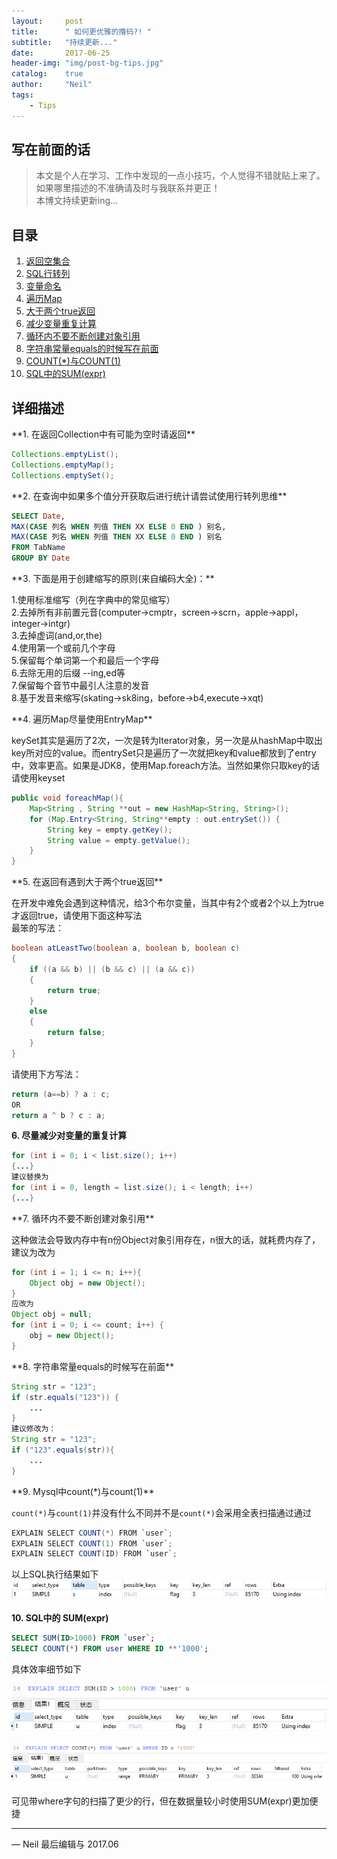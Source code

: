 ```yaml
---
layout:     post
title:      " 如何更优雅的撸码?! "
subtitle:   "持续更新..."
date:       2017-06-25 
header-img: "img/post-bg-tips.jpg"
catalog:    true
author:     "Neil"
tags:
    - Tips
---  
```



## 写在前面的话
> 本文是个人在学习、工作中发现的一点小技巧，个人觉得不错就贴上来了。  
> 如果哪里描述的不准确请及时与我联系并更正！  
> 本博文持续更新ing...

## 目录  
1.  [返回空集合](#empty)
2.  [SQL行转列](#listTorow)
3.  [变量命名](#abbreviation)
4.  [遍历Map](#iteratorMap)
5.  [大于两个true返回](#return)
6.  [减少变量重复计算](#chongfujisuan)
7.  [循环内不要不断创建对象引用](#objectref)
8.  [字符串常量equals的时候写在前面](#strequals)
9.  [COUNT(*)与COUNT(1)](#count)
10. [SQL中的SUM(expr)](#sumexpr)

## 详细描述

<span id='empty'> 
**1. 在返回Collection中有可能为空时请返回**

```java
Collections.emptyList();
Collections.emptyMap();
Collections.emptySet();
```

<span id='listTorow'>
**2. 在查询中如果多个值分开获取后进行统计请尝试使用行转列思维**

```sql
SELECT Date,
MAX(CASE 列名 WHEN 列值 THEN XX ELSE 0 END ) 别名,
MAX(CASE 列名 WHEN 列值 THEN XX ELSE 0 END ) 别名 
FROM TabName  
GROUP BY Date
```


<span id='abbreviation'>
**3. 下面是用于创建缩写的原则(来自编码大全)：**

1.使用标准缩写（列在字典中的常见缩写）  
2.去掉所有非前置元音(computer->cmptr，screen->scrn，apple->appl，integer->intgr)  
3.去掉虚词(and,or,the)  
4.使用第一个或前几个字母  
5.保留每个单词第一个和最后一个字母  
6.去除无用的后缀 --ing,ed等  
7.保留每个音节中最引人注意的发音  
8.基于发音来缩写(skating->sk8ing，before->b4,execute->xqt)  

<span id='iteratorMap'>
**4. 遍历Map尽量使用EntryMap**

keySet其实是遍历了2次，一次是转为Iterator对象，另一次是从hashMap中取出key所对应的value。而entrySet只是遍历了一次就把key和value都放到了entry中，效率更高。如果是JDK8，使用Map.foreach方法。当然如果你只取key的话请使用keyset
```java
public void foreachMap(){
	Map<String , String **out = new HashMap<String, String>();
	for (Map.Entry<String, String**empty : out.entrySet()) {
		String key = empty.getKey();
		String value = empty.getValue();
	}
}
```

<span id='return'>
**5. 在返回有遇到大于两个true返回**

在开发中难免会遇到这种情况，给3个布尔变量，当其中有2个或者2个以上为true才返回true，请使用下面这种写法  
最笨的写法：
```java
boolean atLeastTwo(boolean a, boolean b, boolean c) 
{
    if ((a && b) || (b && c) || (a && c)) 
    {
        return true;
    }
    else
    {
        return false;
    }
}
```
请使用下方写法：
```java
return (a==b) ? a : c;
OR
return a ^ b ? c : a;
```
<span id='chongfujisuan'>

**6. 尽量减少对变量的重复计算**

```java
for (int i = 0; i < list.size(); i++)
{...}
建议替换为
for (int i = 0, length = list.size(); i < length; i++)
{...}
```

<span id='objectref'>
**7. 循环内不要不断创建对象引用**

这种做法会导致内存中有n份Object对象引用存在，n很大的话，就耗费内存了，建议为改为
```java
for (int i = 1; i <= n; i++){
	Object obj = new Object();
}
应改为
Object obj = null;
for (int i = 0; i <= count; i++) { 
	obj = new Object(); 
}
```

<span id='strequals'>
**8. 字符串常量equals的时候写在前面**

```java
String str = "123";
if (str.equals("123")) {
	...
}
建议修改为：
String str = "123";
if ("123".equals(str)){
	...
}
```


<span id='count'>
**9. Mysql中count(*)与count(1)**

`count(*)`与`count(1)`并没有什么不同并不是`count(*)`会采用全表扫描通过通过

```java
EXPLAIN SELECT COUNT(*) FROM `user`;
EXPLAIN SELECT COUNT(1) FROM `user`;
EXPLAIN SELECT COUNT(ID) FROM `user`;
```

以上SQL执行结果如下
![img](/img/tips/count.png)  

<span id='sumexpr'>

**10. SQL中的 SUM(expr)**

```sql
SELECT SUM(ID>1000) FROM `user`;
SELECT COUNT(*) FROM user WHERE ID **'1000';
```

具体效率细节如下

![sqlsum-1](/img/tips/sqlsum-1.png)  

![sqlsum-1](/img/tips/sqlsum-2.png)

可见带where字句的扫描了更少的行，但在数据量较小时使用SUM(expr)更加便捷


---

— Neil 最后编辑与 2017.06